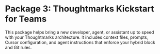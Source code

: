 # Package 3: Thoughtmarks Kickstart for Teams

This package helps bring a new developer, agent, or assistant up to speed
with your Thoughtmarks architecture. It includes context files, prompts,
Cursor configuration, and agent instructions that enforce your hybrid block and Git rules.
